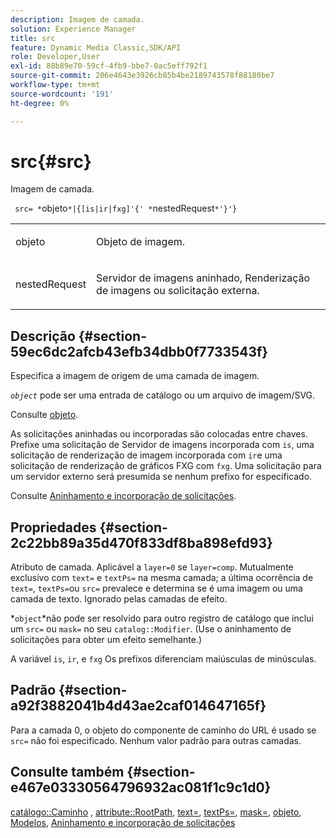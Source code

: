```yaml
---
description: Imagem de camada.
solution: Experience Manager
title: src
feature: Dynamic Media Classic,SDK/API
role: Developer,User
exl-id: 88b89e70-59cf-4fb9-bbe7-0ac5eff792f1
source-git-commit: 206e4643e3926cb85b4be2189743578f88180be7
workflow-type: tm+mt
source-wordcount: '191'
ht-degree: 0%

---
```


# src{#src}

Imagem de camada.

` src= *`objeto`*|{[is|ir|fxg]'{' *`nestedRequest`*'}'}`

<table id="simpletable_59104309B8284B21ABCE7DC95BF5A273"> 
 <tr class="strow"> 
  <td class="stentry"> <p> <span class="varname"> objeto </span> </p> </td> 
  <td class="stentry"> <p>Objeto de imagem. </p> </td> 
 </tr> 
 <tr class="strow"> 
  <td class="stentry"> <p> <span class="varname"> nestedRequest </span> </p> </td> 
  <td class="stentry"> <p>Servidor de imagens aninhado, Renderização de imagens ou solicitação externa. </p> </td> 
 </tr> 
</table>

## Descrição {#section-59ec6dc2afcb43efb34dbb0f7733543f}

Especifica a imagem de origem de uma camada de imagem.

*`object`* pode ser uma entrada de catálogo ou um arquivo de imagem/SVG.

Consulte [objeto](../../../../../is-api/http-ref/image-serving-api-ref/c-http-protocol-reference/c-data-types/r-object.md#reference-2591bd24548d462782c68d138ef795a0).

As solicitações aninhadas ou incorporadas são colocadas entre chaves. Prefixe uma solicitação de Servidor de imagens incorporada com `is`, uma solicitação de renderização de imagem incorporada com `ir`e uma solicitação de renderização de gráficos FXG com `fxg`. Uma solicitação para um servidor externo será presumida se nenhum prefixo for especificado.

Consulte [Aninhamento e incorporação de solicitações](../../../../../is-api/http-ref/image-serving-api-ref/c-http-protocol-reference/c-syntax-and-features/r-request-nesting-and-embedding.md#reference-38ec66d4062046589e16c39bf1c6049b).

## Propriedades {#section-2c22bb89a35d470f833df8ba898efd93}

Atributo de camada. Aplicável a `layer=0` se `layer=comp`. Mutualmente exclusivo com `text=` e `textPs=` na mesma camada; a última ocorrência de `text=`, `textPs=`ou `src=` prevalece e determina se é uma imagem ou uma camada de texto. Ignorado pelas camadas de efeito.

*`object`*não pode ser resolvido para outro registro de catálogo que inclui um `src=` ou `mask=` no seu `catalog::Modifier`. (Use o aninhamento de solicitações para obter um efeito semelhante.)

A variável `is`, `ir`, e `fxg` Os prefixos diferenciam maiúsculas de minúsculas.

## Padrão {#section-a92f3882041b4d43ae2caf014647165f}

Para a camada 0, o objeto do componente de caminho do URL é usado se `src=` não foi especificado. Nenhum valor padrão para outras camadas.

## Consulte também {#section-e467e03330564796932ac081f1c9c1d0}

[catálogo::Caminho](/help/aem-is-ir-api/is-api/image-catalog/image-serving-api-ref/c-image-catalog-reference/c-image-svg-data-reference/c-image-data-reference/r-path-cat.md) , [attribute::RootPath](../../../../../is-api/image-catalog/image-serving-api-ref/c-image-catalog-reference/c-attributes-reference/r-rootpath.md#reference-17d57e5967be403b8408fa7214017494), [text=](../../../../../is-api/http-ref/image-serving-api-ref/c-http-protocol-reference/c-command-reference/r-text.md#reference-84634052e48548539a1ef63cbe41f22f), [textPs=](../../../../../is-api/http-ref/image-serving-api-ref/c-http-protocol-reference/c-command-reference/r-textps.md#reference-4209a2a6169f44278da2647cfb0cd767), [mask=](../../../../../is-api/http-ref/image-serving-api-ref/c-http-protocol-reference/c-command-reference/r-mask.md#reference-922254e027404fb890b850e2723ee06e), [objeto](../../../../../is-api/http-ref/image-serving-api-ref/c-http-protocol-reference/c-data-types/r-object.md#reference-2591bd24548d462782c68d138ef795a0), [Modelos](../../../../../is-api/http-ref/image-serving-api-ref/c-http-protocol-reference/c-templates/c-templates.md#concept-3cd2d2adae0e41b2979b9640244d4d3e), [Aninhamento e incorporação de solicitações](../../../../../is-api/http-ref/image-serving-api-ref/c-http-protocol-reference/c-syntax-and-features/r-request-nesting-and-embedding.md#reference-38ec66d4062046589e16c39bf1c6049b)
